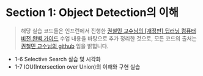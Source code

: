 # Section 1: Object Detection의 이해

> 해당 실습 코드들은 인프런에서 진행한 [권철민 교수님의 [개정판] 딥러닝 컴퓨터 비전 완벽 가이드](https://www.inflearn.com/course/%EB%94%A5%EB%9F%AC%EB%8B%9D-%EC%BB%B4%ED%93%A8%ED%84%B0%EB%B9%84%EC%A0%84-%EC%99%84%EB%B2%BD%EA%B0%80%EC%9D%B4%EB%93%9C/dashboard) 수업 내용을 바탕으로 추가 정리한 것으로,
> 모든 코드의 출처는 [권철민 교수님의 github](https://github.com/chulminkw/DLCV_New) 임을 밝힙니다.

- 1-6 Selective Search 실습 및 시각화
- 1-7 IOU(Intersection over Union)의 이해와 구현 실습
